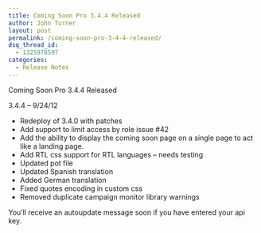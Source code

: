 ```yaml
---
title: Coming Soon Pro 3.4.4 Released
author: John Turner
layout: post
permalink: /coming-soon-pro-3-4-4-released/
dsq_thread_id:
  - 1325978597
categories:
  - Release Notes
---
```

Coming Soon Pro 3.4.4 Released

3.4.4 &#8211; 9/24/12

  * Redeploy of 3.4.0 with patches
  * Add support to limit access by role issue #42
  * Add the ability to display the coming soon page on a single page to act like a landing page.
  * Add RTL css support for RTL languages &#8211; needs testing
  * Updated pot file
  * Updated Spanish translation
  * Added German translation
  * Fixed quotes encoding in custom css
  * Removed duplicate campaign monitor library warnings

You&#8217;ll receive an autoupdate message soon if you have entered your api key.